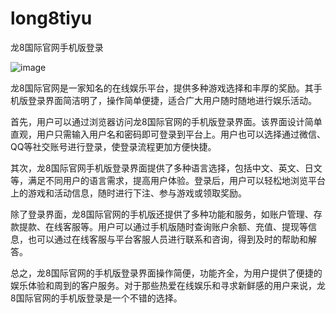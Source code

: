 # long8tiyu
龙8国际官网手机版登录


![image](https://user-images.githubusercontent.com/132263395/236120980-3ce52f80-7247-4f4e-bb50-2e71cc7296ec.png)


龙8国际官网是一家知名的在线娱乐平台，提供多种游戏选择和丰厚的奖励。其手机版登录界面简洁明了，操作简单便捷，适合广大用户随时随地进行娱乐活动。

首先，用户可以通过浏览器访问龙8国际官网的手机版登录界面。该界面设计简单直观，用户只需输入用户名和密码即可登录到平台上。用户也可以选择通过微信、QQ等社交账号进行登录，使登录流程更加方便快捷。

其次，龙8国际官网手机版登录界面提供了多种语言选择，包括中文、英文、日文等，满足不同用户的语言需求，提高用户体验。登录后，用户可以轻松地浏览平台上的游戏和活动信息，随时进行下注、参与游戏或领取奖励。

除了登录界面，龙8国际官网的手机版还提供了多种功能和服务，如账户管理、存款提款、在线客服等。用户可以通过手机版随时查询账户余额、充值、提现等信息，也可以通过在线客服与平台客服人员进行联系和咨询，得到及时的帮助和解答。

总之，龙8国际官网的手机版登录界面操作简便，功能齐全，为用户提供了便捷的娱乐体验和周到的客户服务。对于那些热爱在线娱乐和寻求新鲜感的用户来说，龙8国际官网的手机版登录是一个不错的选择。
